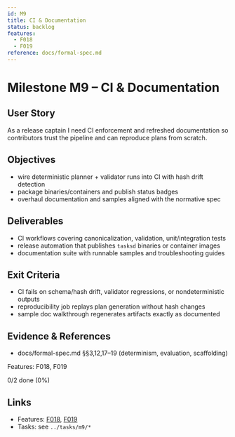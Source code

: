 ```yaml
---
id: M9
title: CI & Documentation
status: backlog
features:
  - F018
  - F019
reference: docs/formal-spec.md
---
```


# Milestone M9 – CI & Documentation

## User Story
As a release captain I need CI enforcement and refreshed documentation so contributors trust the pipeline and can reproduce plans from scratch.

## Objectives
- wire deterministic planner + validator runs into CI with hash drift detection
- package binaries/containers and publish status badges
- overhaul documentation and samples aligned with the normative spec

## Deliverables
- CI workflows covering canonicalization, validation, unit/integration tests
- release automation that publishes `tasksd` binaries or container images
- documentation suite with runnable samples and troubleshooting guides

## Exit Criteria
- CI fails on schema/hash drift, validator regressions, or nondeterministic outputs
- reproducibility job replays plan generation without hash changes
- sample doc walkthrough regenerates artifacts exactly as documented

## Evidence & References
- docs/formal-spec.md §§3,12,17–19 (determinism, evaluation, scaffolding)

Features: F018, F019

<!-- PROGRESS:START M9 -->
0/2 done (0%)
<!-- PROGRESS:END M9 -->

## Links
- Features: [F018](../features/F018-ci-quality-gates.md), [F019](../features/F019-docs-and-samples.md)
- Tasks: see `../tasks/m9/*`
